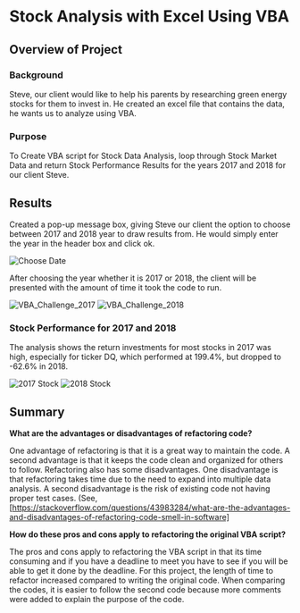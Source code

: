 # Stock Analysis with Excel Using VBA

## Overview of Project

### Background

Steve, our client would like to help his parents by researching green energy stocks for them to invest in. He created an excel file that contains the data, he wants us to analyze using VBA.  

### Purpose

To Create VBA script for Stock Data Analysis, loop through Stock Market Data and return Stock Performance Results for the years 2017 and 2018 for our client Steve.
## Results

Created a pop-up message box, giving Steve our client the option to choose between 2017 and 2018 year to draw results from. He would simply enter the year in the header box and click ok.

![Choose Date](https://user-images.githubusercontent.com/74743437/109869511-f4ad2c00-7c36-11eb-8894-b9c4b2950e81.png)

After choosing the year whether it is 2017 or 2018, the client will be presented with the amount of time it took the code to run.

![VBA_Challenge_2017](https://user-images.githubusercontent.com/74743437/109869712-3b9b2180-7c37-11eb-9ff0-11879fa388af.png)    ![VBA_Challenge_2018](https://user-images.githubusercontent.com/74743437/109869807-58375980-7c37-11eb-9ce8-effdeb8df418.png)

### Stock Performance for 2017 and 2018

The analysis shows the return investments for most stocks in 2017 was high, especially for ticker DQ, which performed at 199.4%, but dropped to -62.6% in 2018.

![2017 Stock](https://user-images.githubusercontent.com/74743437/109870136-b82e0000-7c37-11eb-81a2-12a58dfede9f.png)          ![2018 Stock](https://user-images.githubusercontent.com/74743437/109870182-c54aef00-7c37-11eb-9cdb-b36739283ca6.png)



## Summary

**What are the advantages or disadvantages of refactoring code?** 

One advantage of refactoring is that it is a great way to maintain the code. A second advantage is that it keeps the code clean and organized for others to follow. Refactoring also has some disadvantages. One disadvantage is that refactoring takes time due to the need to expand into multiple data analysis. A second disadvantage is the risk of existing code not having proper test cases. (See, [https://stackoverflow.com/questions/43983284/what-are-the-advantages-and-disadvantages-of-refactoring-code-smell-in-software]

**How do these pros and cons apply to refactoring the original VBA script?**

The pros and cons apply to refactoring the VBA script in that its time consuming and if you have a deadline to meet you have to see if you will be able to get it done by the deadline. For this project, the length of time to refactor increased compared to writing the original code. When comparing the codes, it is easier to follow the second code because more comments were added to explain the purpose of the code.
